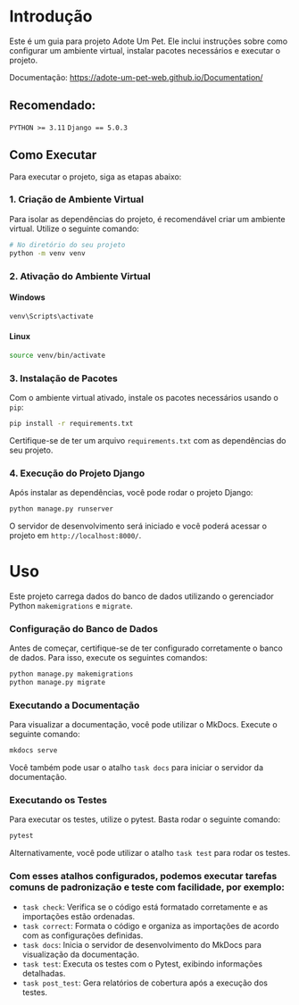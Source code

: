# Introdução
Este é um guia para  projeto Adote Um Pet. Ele inclui instruções sobre como configurar um ambiente virtual, instalar pacotes necessários e executar o projeto.

Documentação: https://adote-um-pet-web.github.io/Documentation/


## Recomendado:
`PYTHON >= 3.11`
`Django == 5.0.3`

## Como Executar
Para executar o projeto, siga as etapas abaixo:

### 1. Criação de Ambiente Virtual
Para isolar as dependências do projeto, é recomendável criar um ambiente virtual. Utilize o seguinte comando:

```bash
# No diretório do seu projeto
python -m venv venv
```

### 2. Ativação do Ambiente Virtual
#### Windows
```bash
venv\Scripts\activate
```

#### Linux
```bash
source venv/bin/activate
```

### 3. Instalação de Pacotes
Com o ambiente virtual ativado, instale os pacotes necessários usando o `pip`:

```bash
pip install -r requirements.txt
```

Certifique-se de ter um arquivo `requirements.txt` com as dependências do seu projeto.

### 4. Execução do Projeto Django
Após instalar as dependências, você pode rodar o projeto Django:

```bash
python manage.py runserver
```

O servidor de desenvolvimento será iniciado e você poderá acessar o projeto em `http://localhost:8000/`.

# Uso

Este projeto carrega dados do banco de dados utilizando o gerenciador Python `makemigrations` e `migrate`.

### Configuração do Banco de Dados

Antes de começar, certifique-se de ter configurado corretamente o banco de dados. Para isso, execute os seguintes comandos:

```bash
python manage.py makemigrations
python manage.py migrate
```

### Executando a Documentação

Para visualizar a documentação, você pode utilizar o MkDocs. Execute o seguinte comando:

```bash
mkdocs serve
```

Você também pode usar o atalho `task docs` para iniciar o servidor da documentação.

### Executando os Testes

Para executar os testes, utilize o pytest. Basta rodar o seguinte comando:

```bash
pytest
```

Alternativamente, você pode utilizar o atalho `task test` para rodar os testes.

### Com esses atalhos configurados, podemos executar tarefas comuns de padronização e teste com facilidade, por exemplo:

- `task check`: Verifica se o código está formatado corretamente e as importações estão ordenadas.
- `task correct`: Formata o código e organiza as importações de acordo com as configurações definidas.
- `task docs`: Inicia o servidor de desenvolvimento do MkDocs para visualização da documentação.
- `task test`: Executa os testes com o Pytest, exibindo informações detalhadas.
- `task post_test`: Gera relatórios de cobertura após a execução dos testes.
